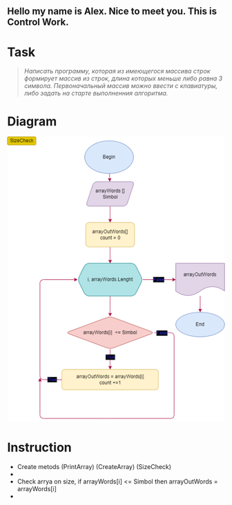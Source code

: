 
## Hello my name is Alex. Nice to meet you. This is Control Work.

# Task 
>*Написать программу, которая из имеющегося массива строк формирует массив из строк, длина которых меньше либо равна 3 символа. Первоначальный массив можно ввести с клавиатуры, либо задать на старте выполненния алгоритма.*

# Diagram 

![Diagram](Diagram.drawio.png)

# Instruction

* Create metods (PrintArray) (CreateArray) (SizeCheck)
* 
* Check arrya on size, if arrayWords[i] <= Simbol then arrayOutWords = arrayWords[i]
*
